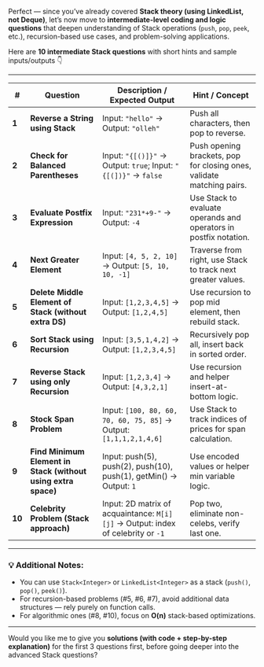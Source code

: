 Perfect — since you’ve already covered **Stack theory (using LinkedList, not Deque)**, let’s now move to **intermediate-level coding and logic questions** that deepen understanding of Stack operations (`push`, `pop`, `peek`, etc.), recursion-based use cases, and problem-solving applications.

Here are **10 intermediate Stack questions** with short hints and sample inputs/outputs 👇

---

| #      | Question                                                      | Description / Expected Output                                                    | Hint / Concept                                                        |
| ------ | ------------------------------------------------------------- | -------------------------------------------------------------------------------- | --------------------------------------------------------------------- |
| **1**  | **Reverse a String using Stack**                              | Input: `"hello"` → Output: `"olleh"`                                             | Push all characters, then pop to reverse.                             |
| **2**  | **Check for Balanced Parentheses**                            | Input: `"{[()]}"` → Output: `true`; Input: `"{[(])}"` → `false`                  | Push opening brackets, pop for closing ones, validate matching pairs. |
| **3**  | **Evaluate Postfix Expression**                               | Input: `"231*+9-"` → Output: `-4`                                                | Use Stack to evaluate operands and operators in postfix notation.     |
| **4**  | **Next Greater Element**                                      | Input: `[4, 5, 2, 10]` → Output: `[5, 10, 10, -1]`                               | Traverse from right, use Stack to track next greater values.          |
| **5**  | **Delete Middle Element of Stack (without extra DS)**         | Input: `[1,2,3,4,5]` → Output: `[1,2,4,5]`                                       | Use recursion to pop mid element, then rebuild stack.                 |
| **6**  | **Sort Stack using Recursion**                                | Input: `[3,5,1,4,2]` → Output: `[1,2,3,4,5]`                                     | Recursively pop all, insert back in sorted order.                     |
| **7**  | **Reverse Stack using only Recursion**                        | Input: `[1,2,3,4]` → Output: `[4,3,2,1]`                                         | Use recursion and helper insert-at-bottom logic.                      |
| **8**  | **Stock Span Problem**                                        | Input: `[100, 80, 60, 70, 60, 75, 85]` → Output: `[1,1,1,2,1,4,6]`               | Use Stack to track indices of prices for span calculation.            |
| **9**  | **Find Minimum Element in Stack (without using extra space)** | Input: push(5), push(2), push(10), push(1), getMin() → Output: `1`               | Use encoded values or helper min variable logic.                      |
| **10** | **Celebrity Problem (Stack approach)**                        | Input: 2D matrix of acquaintance: `M[i][j]` → Output: index of celebrity or `-1` | Pop two, eliminate non-celebs, verify last one.                       |

---

### 💡 Additional Notes:

* You can use `Stack<Integer>` or `LinkedList<Integer>` as a stack (`push()`, `pop()`, `peek()`).
* For recursion-based problems (#5, #6, #7), avoid additional data structures — rely purely on function calls.
* For algorithmic ones (#8, #10), focus on **O(n)** stack-based optimizations.

---

Would you like me to give you **solutions (with code + step-by-step explanation)** for the first 3 questions first, before going deeper into the advanced Stack questions?
